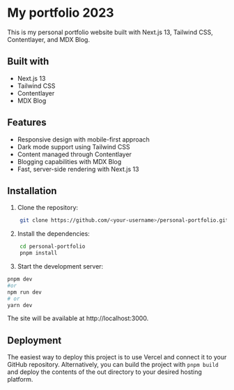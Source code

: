 # My portfolio 2023

This is my personal portfolio website built with Next.js 13, Tailwind CSS, Contentlayer, and MDX Blog.

## Built with

-   Next.js 13
-   Tailwind CSS
-   Contentlayer
-   MDX Blog

## Features

-   Responsive design with mobile-first approach
-   Dark mode support using Tailwind CSS
-   Content managed through Contentlayer
-   Blogging capabilities with MDX Blog
-   Fast, server-side rendering with Next.js 13

## Installation

1. Clone the repository:

```bash
    git clone https://github.com/<your-username>/personal-portfolio.git
```

2. Install the dependencies:

```bash
    cd personal-portfolio
    pnpm install
```

3. Start the development server:

```bash
pnpm dev
#or
npm run dev
# or
yarn dev
```

The site will be available at http://localhost:3000.

## Deployment

The easiest way to deploy this project is to use Vercel and connect it to your GitHub repository. Alternatively, you can build the project with `pnpm build` and deploy the contents of the out directory to your desired hosting platform.
